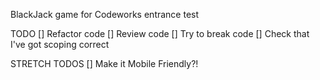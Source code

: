 BlackJack game for Codeworks entrance test

TODO
[] Refactor code
[] Review code
[] Try to break code
[] Check that I've got scoping correct

STRETCH TODOS
[] Make it Mobile Friendly?!